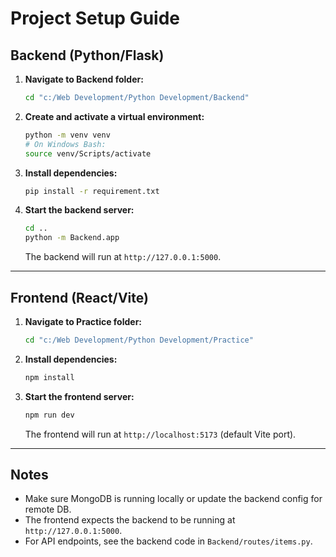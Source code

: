# Project Setup Guide

## Backend (Python/Flask)

1. **Navigate to Backend folder:**
   ```bash
   cd "c:/Web Development/Python Development/Backend"
   ```
2. **Create and activate a virtual environment:**
   ```bash
   python -m venv venv
   # On Windows Bash:
   source venv/Scripts/activate
   ```
3. **Install dependencies:**
   ```bash
   pip install -r requirement.txt
   ```
4. **Start the backend server:**
   ```bash
   cd ..
   python -m Backend.app
   ```
   The backend will run at `http://127.0.0.1:5000`.

---

## Frontend (React/Vite)

1. **Navigate to Practice folder:**
   ```bash
   cd "c:/Web Development/Python Development/Practice"
   ```
2. **Install dependencies:**
   ```bash
   npm install
   ```
3. **Start the frontend server:**
   ```bash
   npm run dev
   ```
   The frontend will run at `http://localhost:5173` (default Vite port).

---

## Notes
- Make sure MongoDB is running locally or update the backend config for remote DB.
- The frontend expects the backend to be running at `http://127.0.0.1:5000`.
- For API endpoints, see the backend code in `Backend/routes/items.py`.
